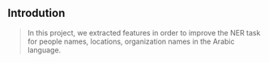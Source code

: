 ## Introdution

> In this project, we extracted features in order to improve the NER task for people names, locations, organization names in the Arabic language.

